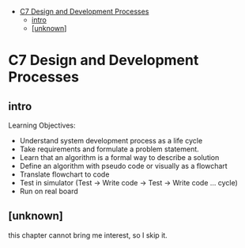 - [C7 Design and Development Processes](#c7-design-and-development-processes)
    - [intro](#intro)
    - [[unknown]](#unknown)

# C7 Design and Development Processes

## intro

Learning Objectives:

* Understand system development process as a life cycle
* Take requirements and formulate a problem statement.
* Learn that an algorithm is a formal way to describe a solution
* Define an algorithm with pseudo code or visually as a flowchart
* Translate flowchart to code
* Test in simulator (Test → Write code → Test → Write code … cycle)
* Run on real board

## [unknown]

this chapter cannot bring me interest, so I skip it.







